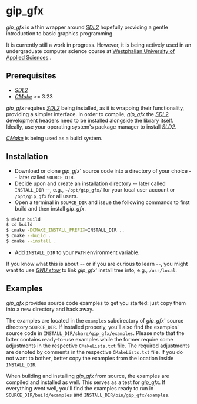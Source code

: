 # gip_gfx

_gip_gfx_ is a thin wrapper around [_SDL2_](https://libsdl.org) hopefully providing a gentle introduction to basic graphics programming.

It is currently still a work in progress.
However, it is being actively used in an undergraduate computer science course at [Westphalian University of Applied Sciences](https://w-hs.de)..


## Prerequisites

- [_SDL2_](https://libsdl.org)
- [_CMake_](https://cmake.org/) >= 3.23

_gip_gfx_ requires [_SDL2_](https://libsdl.org) being installed, as it is wrapping their functionality, providing a simpler interface.
In order to compile, _gip_gfx_ the [_SDL2_](https://libsdl.org) development headers need to be installed alongside the library itself.
Ideally, use your operating system's package manager to install _SLD2_.

[_CMake_](https://cmake.org/) is being used as a build system.


## Installation

- Download or clone _gip_gfx_' source code into a directory of your choice -- later called ``SOURCE_DIR``.
- Decide upon and create an installation directory -- later called ``INSTALL_DIR`` --, e.g., ``~/opt/gip_gfx/`` for your local user account or ``/opt/gip_gfx`` for all users.
- Open a terminal in ``SOURCE_DIR`` and issue the following commands to first build and then install _gip_gfx_.

``` bash
$ mkdir build 
$ cd build
$ cmake -DCMAKE_INSTALL_PREFIX=INSTALL_DIR ..
$ cmake --build .
$ cmake --install .
```

- Add ``INSTALL_DIR`` to your ``PATH`` environment variable.

If you know what this is about -- or if you are curious to learn --, you might want to use [_GNU stow_](https://www.gnu.org/software/stow/) to link _gip_gfx_' install tree into, e.g., ``/usr/local``.


## Examples

_gip_gfx_ provides source code examples to get you started:
just copy them into a new directory and hack away.

The examples are located in the ``examples`` subdirectory of _gip_gfx_' source directory ``SOURCE_DIR``.
If installed properly, you'll also find the examples' source code in ``INSTALL_DIR/share/gip_gfx/examples``.
Please note that the latter contains ready-to-use examples while the former require some adjustments in the respective ``CMakeLists.txt`` file.
The required adjustments are denoted by comments in the respective ``CMakeLists.txt`` file.
If you do not want to bother, better copy the examples from the location inside ``INSTALL_DIR``.

When building and installing _gip_gfx_ from source, the examples are compiled and installed as well.
This serves as a test for _gip_gfx_.
If everything went well, you'll find the examples ready to run in ``SOURCE_DIR/build/examples`` and ``INSTALL_DIR/bin/gip_gfx/examples``.
